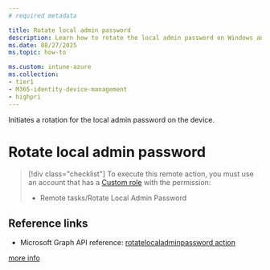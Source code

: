 ```yaml
---
# required metadata

title: Rotate local admin password
description: Learn how to rotate the local admin password on Windows and macOS devices with Microsoft Intune.
ms.date: 08/27/2025
ms.topic: how-to

ms.custom: intune-azure
ms.collection:
- tier1
- M365-identity-device-management
- highpri
---
```


Initiates a rotation for the local admin password on the device.

# Rotate local admin password

> [!div class="checklist"]
> To execute this remote action, you must use an account that has a [Custom role][INT-RC] with the permission:
>   - Remote tasks/Rotate Local Admin Password

## Reference links

- Microsoft Graph API reference: [rotatelocaladminpassword action][GRAPH-1]


<!--links-->

[more info](../protect/windows-laps-policy.md#manually-rotate-passwords)

<!-- admin center links -->

[INT-AC]: https://go.microsoft.com/fwlink/?linkid=2109431
[INT-ALLD]: https://go.microsoft.com/fwlink/?linkid=2333814

<!-- role links -->


[INT-RC]: /intune/intune-service/fundamentals/create-custom-role

<!-- API links -->

[GRAPH-1]: /graph/api/intune-devices-manageddevice-rotatelocaladminpassword

